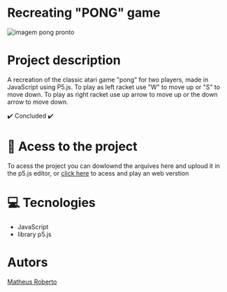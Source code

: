 <h1> Recreating "PONG" game </h1>

![imagem pong pronto](https://github.com/Domi-ni/starting-with-javascript/assets/112003358/c8f9b25b-a5dd-435e-8302-d614472271bc)

# Project description
A recreation of the classic atari game "pong" for two players, made in JavaScript using P5.js.
To play as left racket use "W" to move up or "S" to move down. To play as right racket use up arrow to move up or the down arrow to move down.

:heavy_check_mark: Concluded :heavy_check_mark:

# 📁 Acess to the project

To acess the project you can dowlownd the arquives here and uploud it in the p5.js editor, or [click here](https://editor.p5js.org/Domi-ni/sketches/Q9A2f4mf5) to acess and play an web verstion

# :computer: Tecnologies
- JavaScript 
- library p5.js

# Autors
[Matheus Roberto](https://github.com/Domi-ni)


